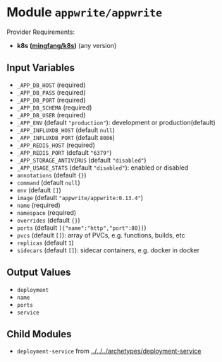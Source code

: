 
# Module `appwrite/appwrite`

Provider Requirements:
* **k8s ([mingfang/k8s](https://registry.terraform.io/providers/mingfang/k8s/latest))** (any version)

## Input Variables
* `_APP_DB_HOST` (required)
* `_APP_DB_PASS` (required)
* `_APP_DB_PORT` (required)
* `_APP_DB_SCHEMA` (required)
* `_APP_DB_USER` (required)
* `_APP_ENV` (default `"production"`): development or production(default)
* `_APP_INFLUXDB_HOST` (default `null`)
* `_APP_INFLUXDB_PORT` (default `8086`)
* `_APP_REDIS_HOST` (required)
* `_APP_REDIS_PORT` (default `"6379"`)
* `_APP_STORAGE_ANTIVIRUS` (default `"disabled"`)
* `_APP_USAGE_STATS` (default `"disabled"`): enabled or disabled
* `annotations` (default `{}`)
* `command` (default `null`)
* `env` (default `[]`)
* `image` (default `"appwrite/appwrite:0.13.4"`)
* `name` (required)
* `namespace` (required)
* `overrides` (default `{}`)
* `ports` (default `[{"name":"http","port":80}]`)
* `pvcs` (default `[]`): array of PVCs, e.g. functions, builds, etc
* `replicas` (default `1`)
* `sidecars` (default `[]`): sidecar containers, e.g. docker in docker

## Output Values
* `deployment`
* `name`
* `ports`
* `service`

## Child Modules
* `deployment-service` from [../../../archetypes/deployment-service](../../../archetypes/deployment-service)

